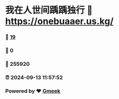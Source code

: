 # 我在人世间踽踽独行 :link: https://onebuaaer.us.kg/ 
### :page_facing_up: [19](https://onebuaaer.us.kg//tag.html) 
### :speech_balloon: 0 
### :hibiscus: 255920 
### :alarm_clock: 2024-09-13 11:57:52 
### Powered by :heart: [Gmeek](https://github.com/Meekdai/Gmeek)
